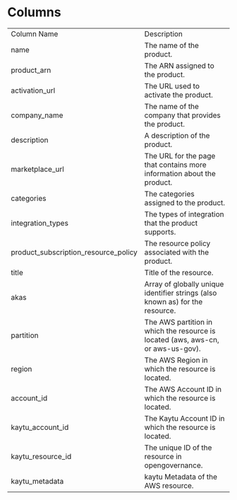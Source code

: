 # Columns  

<table>
	<tr><td>Column Name</td><td>Description</td></tr>
	<tr><td>name</td><td>The name of the product.</td></tr>
	<tr><td>product_arn</td><td>The ARN assigned to the product.</td></tr>
	<tr><td>activation_url</td><td>The URL used to activate the product.</td></tr>
	<tr><td>company_name</td><td>The name of the company that provides the product.</td></tr>
	<tr><td>description</td><td>A description of the product.</td></tr>
	<tr><td>marketplace_url</td><td>The URL for the page that contains more information about the product.</td></tr>
	<tr><td>categories</td><td>The categories assigned to the product.</td></tr>
	<tr><td>integration_types</td><td>The types of integration that the product supports.</td></tr>
	<tr><td>product_subscription_resource_policy</td><td>The resource policy associated with the product.</td></tr>
	<tr><td>title</td><td>Title of the resource.</td></tr>
	<tr><td>akas</td><td>Array of globally unique identifier strings (also known as) for the resource.</td></tr>
	<tr><td>partition</td><td>The AWS partition in which the resource is located (aws, aws-cn, or aws-us-gov).</td></tr>
	<tr><td>region</td><td>The AWS Region in which the resource is located.</td></tr>
	<tr><td>account_id</td><td>The AWS Account ID in which the resource is located.</td></tr>
	<tr><td>kaytu_account_id</td><td>The Kaytu Account ID in which the resource is located.</td></tr>
	<tr><td>kaytu_resource_id</td><td>The unique ID of the resource in opengovernance.</td></tr>
	<tr><td>kaytu_metadata</td><td>kaytu Metadata of the AWS resource.</td></tr>
</table>